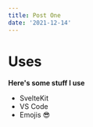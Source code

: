 ```yaml
---
title: Post One
date: '2021-12-14'
---
```


<script>
    import Header from '$lib/components/Header.svelte';
</script>

# Uses

**Here's some stuff I use**

-   SvelteKit
-   VS Code
-   Emojis 😎
